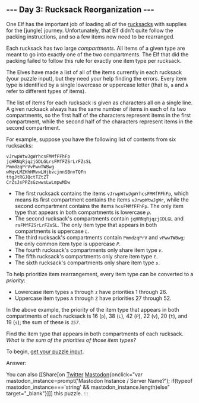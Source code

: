 ## \-\-- Day 3: Rucksack Reorganization \-\--

One Elf has the important job of loading all of the
[rucksacks](https://en.wikipedia.org/wiki/Rucksack)
with supplies for the
[jungle] journey.
Unfortunately, that Elf didn\'t quite follow the packing instructions,
and so a few items now need to be rearranged.

Each rucksack has two large *compartments*. All items of a given type
are meant to go into exactly one of the two compartments. The Elf that
did the packing failed to follow this rule for exactly one item type per
rucksack.

The Elves have made a list of all of the items currently in each
rucksack (your puzzle input), but they need your help finding the
errors. Every item type is identified by a single lowercase or uppercase
letter (that is, `a` and `A` refer to different types of items).

The list of items for each rucksack is given as characters all on a
single line. A given rucksack always has the same number of items in
each of its two compartments, so the first half of the characters
represent items in the first compartment, while the second half of the
characters represent items in the second compartment.

For example, suppose you have the following list of contents from six
rucksacks:

    vJrwpWtwJgWrhcsFMMfFFhFp
    jqHRNqRjqzjGDLGLrsFMfFZSrLrFZsSL
    PmmdzqPrVvPwwTWBwg
    wMqvLMZHhHMvwLHjbvcjnnSBnvTQFn
    ttgJtRGJQctTZtZT
    CrZsJsPPZsGzwwsLwLmpwMDw

-   The first rucksack contains the items `vJrwpWtwJgWrhcsFMMfFFhFp`,
    which means its first compartment contains the items `vJrwpWtwJgWr`,
    while the second compartment contains the items `hcsFMMfFFhFp`. The
    only item type that appears in both compartments is lowercase *`p`*.
-   The second rucksack\'s compartments contain `jqHRNqRjqzjGDLGL` and
    `rsFMfFZSrLrFZsSL`. The only item type that appears in both
    compartments is uppercase *`L`*.
-   The third rucksack\'s compartments contain `PmmdzqPrV` and
    `vPwwTWBwg`; the only common item type is uppercase *`P`*.
-   The fourth rucksack\'s compartments only share item type *`v`*.
-   The fifth rucksack\'s compartments only share item type *`t`*.
-   The sixth rucksack\'s compartments only share item type *`s`*.

To help prioritize item rearrangement, every item type can be converted
to a *priority*:

-   Lowercase item types `a` through `z` have priorities 1 through 26.
-   Uppercase item types `A` through `Z` have priorities 27 through 52.

In the above example, the priority of the item type that appears in both
compartments of each rucksack is 16 (`p`), 38 (`L`), 42 (`P`), 22 (`v`),
20 (`t`), and 19 (`s`); the sum of these is *`157`*.

Find the item type that appears in both compartments of each rucksack.
*What is the sum of the priorities of those item types?*

To begin, [get your puzzle input](3/input).

Answer:

You can also [\[Share[on
[Twitter](https://twitter.com/intent/tweet?text=%22Rucksack+Reorganization%22+%2D+Day+3+%2D+Advent+of+Code+2022&url=https%3A%2F%2Fadventofcode%2Ecom%2F2022%2Fday%2F3&related=ericwastl&hashtags=AdventOfCode)
[Mastodon](javascript:void(0);){onclick="var mastodon_instance=prompt('Mastodon Instance / Server Name?'); if(typeof mastodon_instance==='string' && mastodon_instance.length)else"
target="_blank"}]\]] this puzzle.
:::
